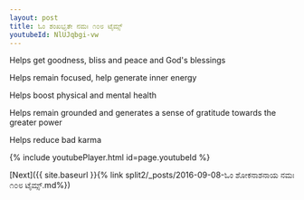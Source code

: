 ```yaml
---
layout: post
title: ಓಂ ಶಂಖಭೃತೇ ನಮಃ ೧೦೮ ಟೈಮ್ಸ್
youtubeId: NlUJqbgi-vw
---
```

 
 
Helps get goodness, bliss and peace and God's blessings
 
Helps remain focused, help generate inner energy 
 
Helps boost physical and mental health 
 
Helps remain grounded and generates a sense of gratitude towards the greater power 
 
Helps reduce bad karma
 
 
 
 


{% include youtubePlayer.html id=page.youtubeId %}
 
[Next]({{ site.baseurl }}{% link  split2/_posts/2016-09-08-ಓಂ ಶೋಕನಾಶನಾಯ ನಮಃ ೧೦೮ ಟೈಮ್ಸ್.md%})
 
